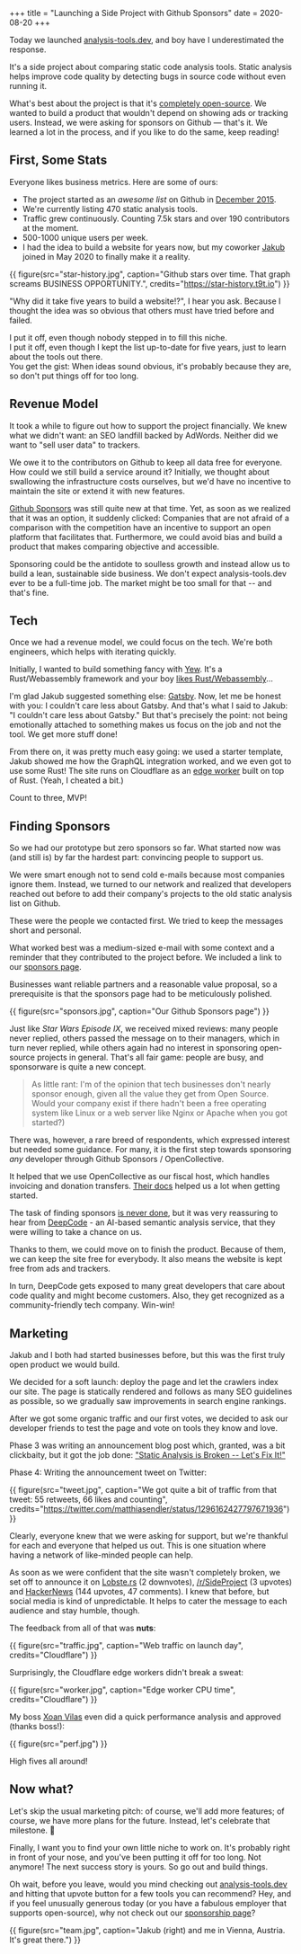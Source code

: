 +++
title = "Launching a Side Project with Github Sponsors"
date = 2020-08-20
+++

Today we launched [analysis-tools.dev](https://analysis-tools.dev), and boy have I underestimated the
response.

It's a side project about comparing static code analysis tools.
Static analysis helps improve code quality by detecting bugs in source code
without even running it.

What's best about the project is that it's [completely open-source](https://github.com/analysis-tools-dev/). We wanted to
build a product that wouldn't depend on showing ads or tracking users. Instead,
we were asking for sponsors on Github &mdash; that's it. We learned a lot in the
process, and if you like to do the same, keep reading!

## First, Some Stats

Everyone likes business metrics. Here are some of ours:

- The project started as an _awesome list_ on Github in [December
  2015](https://endler.dev/2017/obsolete/).
- We're currently listing 470 static analysis tools.
- Traffic grew continuously. Counting 7.5k stars and over 190 contributors at
  the moment.
- 500-1000 unique users per week.
- I had the idea to build a website for years now, but my coworker [Jakub]
  joined in May 2020 to finally make it a reality.

{{ figure(src="star-history.jpg", caption="Github stars over time. That graph screams BUSINESS OPPORTUNITY.",
credits="https://star-history.t9t.io") }}

"Why did it take five years to build a website!?", I hear you ask.  Because I
thought the idea was so obvious that others must have tried before and failed.

I put it off, even though nobody stepped in to fill this niche.  
I put it off, even though I kept the list up-to-date for five years, just to
learn about the tools out there.  
You get the gist: When ideas sound obvious, it's probably because they are, so
don't put things off for too long.

## Revenue Model

It took a while to figure out how to support the project financially. We knew
what we didn't want: an SEO landfill backed by AdWords. Neither did we want to
"sell user data" to trackers. 

We owe it to the contributors on Github to keep all data free for everyone. 
How could we still build a service around it?
Initially, we thought about swallowing the infrastructure costs
ourselves, but we'd have no incentive to maintain the site or extend it with new
features.

[Github Sponsors](https://github.com/sponsors) was still quite new at that time. Yet, as soon as we realized
that it was an option, it suddenly clicked: Companies that are not afraid of a
comparison with the competition have an incentive to support an open platform
that facilitates that. Furthermore, we could avoid bias and
build a product that makes comparing objective and accessible.

Sponsoring could be the antidote to soulless growth and instead allow us to build
a lean, sustainable side business. We don't expect analysis-tools.dev ever to be
a full-time job. The market might be too small for that -- and that's fine.

## Tech

Once we had a revenue model, we could focus on the tech. We're both engineers,
which helps with iterating quickly.

Initially, I wanted to build something fancy with
[Yew](https://github.com/yewstack/yew). It's a Rust/Webassembly framework and
your boy [likes Rust/Webassembly](https://endler.dev/2019/tinysearch/)...

I'm glad Jakub suggested something else: [Gatsby](https://www.gatsbyjs.com/). Now, let me be honest with
you: I couldn't care less about Gatsby. And that's what I said to Jakub: "I
couldn't care less about Gatsby." But that's precisely the point: not being
emotionally attached to something makes us focus on the job and not the tool.
We get more stuff done!

From there on, it was pretty much easy going: we used a starter template, Jakub
showed me how the GraphQL integration worked, and we
even got to use some Rust! The site runs on Cloudflare as an [edge
worker](https://workers.cloudflare.com/) built on top of Rust. (Yeah, I cheated
a bit.)

Count to three, MVP!

## Finding Sponsors

So we had our prototype but zero sponsors so far. What started now was (and
still is) by far the hardest part: convincing people to support us.

We were smart enough not to send cold e-mails because most companies ignore
them. Instead, we turned to our network and realized that developers reached out
before to add their company's projects to the old static analysis list on
Github.

These were the people we contacted first. We tried to keep the messages short
and personal.

What worked best was a medium-sized e-mail with some context and a reminder that
they contributed to the project before. We included a link to our [sponsors
page](https://github.com/sponsors/analysis-tools-dev/).

Businesses want reliable partners and a reasonable value proposal,
so a prerequisite is that the sponsors page had to be meticulously polished.

{{ figure(src="sponsors.jpg", caption="Our Github Sponsors page") }}

Just like *Star Wars Episode IX*, we received mixed reviews: many people never
replied, others passed the message
on to their managers, which in turn never replied, while others again had no
interest in sponsoring open-source projects in general. That's all fair game:
people are busy, and sponsorware is quite a new concept. 

> As little rant: I'm of the opinion that tech businesses don't nearly sponsor
> enough, given all the value they get from Open Source. Would your company
> exist if there hadn't been a free operating system like Linux or a web server
> like Nginx or Apache when you got started?)

There was, however, a rare breed of respondents, which expressed interest but
needed some guidance. For many, it is the first step towards sponsoring _any_
developer through Github Sponsors / OpenCollective.

It helped that we use OpenCollective as our fiscal host, which handles invoicing
and donation transfers. [Their docs](https://docs.opencollective.com/help/)
helped us a lot when getting started.

The task of finding sponsors [is never
done](https://www.youtube.com/watch?v=qHfAaG34H30), but it was very reassuring
to hear from [DeepCode](https://www.deepcode.ai/) - an AI-based semantic
analysis service, that they were willing to take a chance on us.

Thanks to them, we could move on to finish the product. Because of them, we can
keep the site free for everybody. It also means the website is kept free from
ads and trackers.

In turn, DeepCode gets exposed to many great developers that care about code
quality and might become customers. Also, they get recognized as a
community-friendly tech company. Win-win!

## Marketing

Jakub and I both had started businesses before, but this was the first truly
open product we would build.

We decided for a soft launch: deploy the page and let the crawlers index our
site. The page is statically rendered and follows as many SEO guidelines as
possible, so we gradually saw improvements in search engine rankings.

After we got some organic traffic and our first votes, we decided to ask our
developer friends to test the page and vote on tools they know and love.

Phase 3 was writing an announcement blog post which, granted, was a bit
clickbaity, but it got the job done: ["Static Analysis is Broken -- Let's Fix
It!"](https://analysis-tools.dev/blog/static-analysis-is-broken-lets-fix-it)

Phase 4: Writing the announcement tweet on Twitter:

{{ figure(src="tweet.jpg", caption="We got quite a bit of traffic from that
tweet: 55 retweets, 66 likes and counting",
credits="https://twitter.com/matthiasendler/status/1296162427797671936") }}

Clearly, everyone knew that we were asking for support, but we're thankful for
each and everyone that helped us out. This is one situation where having a
network of like-minded people can help.

As soon as we were confident that the site wasn't completely broken, we set off
to announce it on
[Lobste.rs](https://lobste.rs/s/n2ecfs/static_analysis_is_broken_let_s_fix_it)
(2 downvotes),
[/r/SideProject](https://www.reddit.com/r/SideProject/comments/icupeu/we_made_a_website_to_compare_470_static_analysis/)
(3 upvotes) and [HackerNews](https://news.ycombinator.com/item?id=24221708) (144
upvotes, 47 comments). I knew that before, but social media is kind of unpredictable. 
It helps to cater the message to each audience and stay humble, though.

The feedback from all of that was **nuts**:

{{ figure(src="traffic.jpg", caption="Web traffic on launch day",
credits="Cloudflare") }}

Surprisingly, the Cloudflare edge workers didn't break a sweat:

{{ figure(src="worker.jpg", caption="Edge worker CPU time",
credits="Cloudflare") }}

My boss [Xoan Vilas](https://twitter.com/xo4n) even did a quick performance
analysis and approved (thanks boss!):

{{ figure(src="perf.jpg") }}

High fives all around!

## Now what?

Let's skip the usual marketing pitch: of course, we'll add more features; of
course, we have more plans for the future. Instead, let's celebrate that
milestone. 🎉

Finally, I want you to find your own little niche to work on. It's probably
right in front of your nose, and you've been putting it off for too long. Not
anymore! The next success story is yours. So go out and build things.

Oh wait, before you leave, would you mind checking out
[analysis-tools.dev](https://analysis-tools.dev/) and hitting that upvote button
for a few tools you can recommend? Hey, and if you feel unusually generous today
(or you have a fabulous employer that supports open-source), why not check out
our [sponsorship page](https://github.com/sponsors/analysis-tools-dev/)? 

{{ figure(src="team.jpg", caption="Jakub (right) and me in Vienna, Austria. It's great there.") }}

[jakub]: https://github.com/jakubsacha
